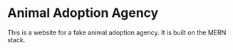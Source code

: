 # Animal Adoption Agency

This is a website for a fake animal adoption agency. It is built on the MERN stack.
